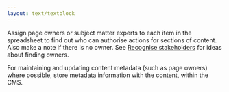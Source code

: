 ```yaml
---
layout: text/textblock
---
```


Assign page owners or subject matter experts to each item in the spreadsheet to find out who can authorise actions for sections of content. Also make a note if there is no owner. See [Recognise stakeholders](/content-strategy/content-auditing/engage-your-stakeholders/#recognise-stakeholders) for ideas about finding owners.

For maintaining and updating content metadata (such as page owners) where possible, store metadata information with the content, within the CMS.
